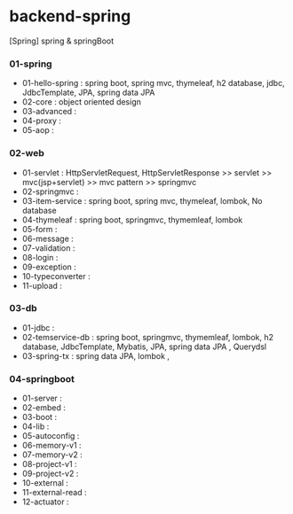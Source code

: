 # backend-spring
[Spring] spring &amp; springBoot
### 01-spring
- 01-hello-spring : spring boot, spring mvc, thymeleaf, h2 database, jdbc, JdbcTemplate, JPA, spring data JPA
- 02-core : object oriented design
- 03-advanced : 
- 04-proxy : 
- 05-aop : 

### 02-web
- 01-servlet : HttpServletRequest, HttpServletResponse >> servlet >> mvc(jsp+servlet) >> mvc pattern >> springmvc
- 02-springmvc : 
- 03-item-service : spring boot, spring mvc, thymeleaf, lombok, No database
- 04-thymeleaf : spring boot, springmvc, thymemleaf, lombok
- 05-form : 
- 06-message : 
- 07-validation : 
- 08-login : 
- 09-exception : 
- 10-typeconverter : 
- 11-upload : 

### 03-db
- 01-jdbc : 
- 02-temservice-db : spring boot, springmvc, thymemleaf, lombok, h2 database, JdbcTemplate, Mybatis, JPA, spring data JPA , Querydsl
- 03-spring-tx : spring data JPA, lombok ,


### 04-springboot
- 01-server : 
- 02-embed : 
- 03-boot : 
- 04-lib : 
- 05-autoconfig : 
- 06-memory-v1 : 
- 07-memory-v2 : 
- 08-project-v1 : 
- 09-project-v2 : 
- 10-external : 
- 11-external-read : 
- 12-actuator : 
